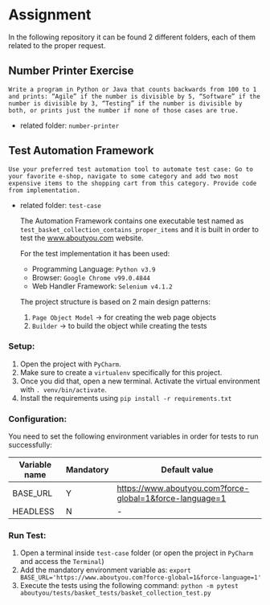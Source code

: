 # Assignment

In the following repository it can be found 2 different folders, each of them related to the proper request.

## Number Printer Exercise

```Write a program in Python or Java that counts backwards from 100 to 1 and prints: “Agile” if the number is divisible by 5, “Software” if the number is divisible by 3, “Testing” if the number is divisible by both, or prints just the number if none of those cases are true.```

- related folder: ```number-printer```

## Test Automation Framework

```Use your preferred test automation tool to automate test case: Go to your favorite e-shop, navigate to some category and add two most expensive items to the shopping cart from this category. Provide code from implementation.```

- related folder: ```test-case```

  The Automation Framework contains one executable test named as ```test_basket_collection_contains_proper_items``` and it is built in order to test the www.aboutyou.com website.
  
  For the test implementation it has been used:
  - Programming Language: ```Python v3.9```
  - Browser: ```Google Chrome v99.0.4844```
  - Web Handler Framework: ```Selenium v4.1.2```

  The project structure is based on 2 main design patterns:
  1. ```Page Object Model``` -> for creating the web page objects 
  2. ```Builder``` -> to build the object while creating the tests

### Setup:
1. Open the project with `PyCharm`.
2. Make sure to create a `virtualenv` specifically for this project.
3. Once you did that, open a new terminal. Activate the virtual environment with `. venv/bin/activate`.
4. Install the requirements using `pip install -r requirements.txt`

### Configuration:

You need to set the following environment variables in order for tests to run successfully:

| Variable name | Mandatory | Default value | 
| --- | --- | ---- |
| BASE_URL | Y | https://www.aboutyou.com?force-global=1&force-language=1 |
| HEADLESS | N | - |

### Run Test:

1. Open a terminal inside `test-case` folder (or open the project in `PyCharm` and access the `Terminal`)
2. Add the mandatory environment variable as: `export BASE_URL='https://www.aboutyou.com?force-global=1&force-language=1'`
3. Execute the tests using the following command: `python -m pytest aboutyou/tests/basket_tests/basket_collection_test.py`
